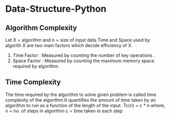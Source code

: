 # Data-Structure-Python

## Algorithm Complexity 
Let X = algorithm and n = size of input data 
Time and Space used by algorith X are two main factors which decide efficiency of X. 

1) Time Factor : Measured by counting the number of key operations . 
2) Space Factor : Measured by counting the maximum memory space required by algorithm. 

## Time Complexity
The time required by the algorithm to solve given problem is called time complexity  of the algorithm.It quantifies the amount of time taken by an algorithm to run as a function of the length of the input. 
Tc(n) = c * n 
where, n = no. of steps in algorithm 
       c = time taken in each step 
